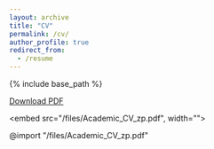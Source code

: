 ```yaml
---
layout: archive
title: "CV"
permalink: /cv/
author_profile: true
redirect_from:
  - /resume
---
```


{% include base_path %}

<a href="https://zpwang-ai.github.io/files/Academic_CV_zp.pdf" download>Download PDF</a>

<!-- [Download PDF](https://zpwang-ai.github.io/files/Academic_CV_zp.pdf). -->

<embed src="/files/Academic_CV_zp.pdf", width="">

@import "/files/Academic_CV_zp.pdf"



<!-- <embed src="/files/Academic_CV_zp.pdf" width="600" height="500"> -->

<!-- Education
======
* Ph.D in Version Control Theory, GitHub University, 2018 (expected)
* M.S. in Jekyll, GitHub University, 2014
* B.S. in GitHub, GitHub University, 2012

Work experience
======
* Spring 2024: Academic Pages Collaborator
  * Github University
  * Duties includes: Updates and improvements to template
  * Supervisor: The Users

* Fall 2015: Research Assistant
  * Github University
  * Duties included: Merging pull requests
  * Supervisor: Professor Hub

* Summer 2015: Research Assistant
  * Github University
  * Duties included: Tagging issues
  * Supervisor: Professor Git
  
Skills
======
* Skill 1
* Skill 2
  * Sub-skill 2.1
  * Sub-skill 2.2
  * Sub-skill 2.3
* Skill 3

Publications
======
  <ul>{% for post in site.publications reversed %}
    {% include archive-single-cv.html %}
  {% endfor %}</ul>
  
Talks
======
  <ul>{% for post in site.talks reversed %}
    {% include archive-single-talk-cv.html  %}
  {% endfor %}</ul>
  
Teaching
======
  <ul>{% for post in site.teaching reversed %}
    {% include archive-single-cv.html %}
  {% endfor %}</ul>
  
Service and leadership
======
* Currently signed in to 43 different slack teams -->
